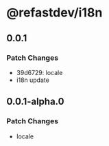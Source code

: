 # @refastdev/i18n

## 0.0.1

### Patch Changes

- 39d6729: locale
- i18n update

## 0.0.1-alpha.0

### Patch Changes

- locale
